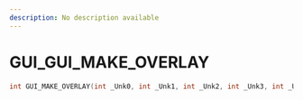 ```yaml
---
description: No description available 
---
```


# GUI\_GUI_MAKE_OVERLAY

```cpp
int GUI_MAKE_OVERLAY(int _Unk0, int _Unk1, int _Unk2, int _Unk3, int _Unk4, int _Unk5);
```